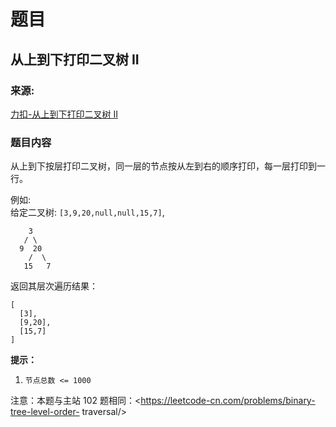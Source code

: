 # 题目

## 从上到下打印二叉树 II

### 来源:

[力扣-从上到下打印二叉树 II](https://leetcode-cn.com/problems/cong-shang-dao-xia-da-yin-er-cha-shu-ii-lcof/)

### 题目内容

从上到下按层打印二叉树，同一层的节点按从左到右的顺序打印，每一层打印到一行。



例如:  
给定二叉树: `[3,9,20,null,null,15,7]`,

    
    
        3
       / \
      9  20
        /  \
       15   7
    

返回其层次遍历结果：

    
    
    [
      [3],
      [9,20],
      [15,7]
    ]
    



**提示：**

  1. `节点总数 <= 1000`

注意：本题与主站 102 题相同：<https://leetcode-cn.com/problems/binary-tree-level-order-
traversal/>

